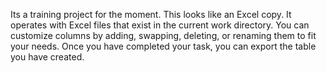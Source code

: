 Its a training project for the moment. This looks like an Excel copy. It operates with Excel files that exist in the current work directory. You can customize columns by adding, swapping, deleting, or renaming them to fit your needs. Once you have completed your task, you can export the table you have created.
